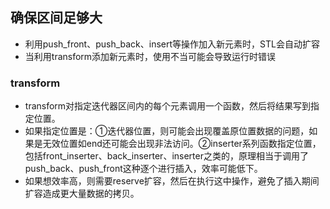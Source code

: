 ## 确保区间足够大
- 利用push_front、push_back、insert等操作加入新元素时，STL会自动扩容
- 当利用transform添加新元素时，使用不当可能会导致运行时错误

### transform
- transform对指定迭代器区间内的每个元素调用一个函数，然后将结果写到指定位置。
- 如果指定位置是：①迭代器位置，则可能会出现覆盖原位置数据的问题，如果是无效位置如end还可能会出现非法访问。②inserter系列函数指定位置，包括front_inserter、back_inserter、inserter之类的，原理相当于调用了push_back、push_front这种逐个进行插入，效率可能低下。
- 如果想效率高，则需要reserve扩容，然后在执行这中操作，避免了插入期间扩容造成更大量数据的拷贝。
